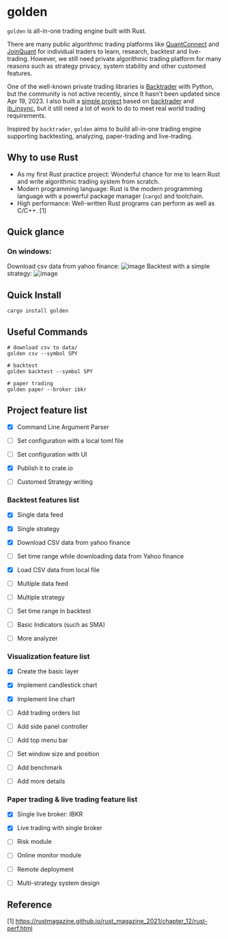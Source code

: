 # golden

`golden` is all-in-one trading engine built with Rust.

There are many public algorithmic trading platforms like [QuantConnect](https://www.quantconnect.com/) and [JoinQuant](https://www.joinquant.com/) for individual traders to learn, research, backtest and live-trading.
 However, we still need private algorithmic trading platform for many reasons such as strategy privacy, system stability and other customed features.

One of the well-known private trading libraries is [Backtrader](https://github.com/mementum/backtrader) with Python, but the community is not active recently, since It hasn't been updated since Apr 19, 2023. I also built a [simple project](https://github.com/ryqdev/silver) based on [backtrader](https://github.com/mementum/backtrader) and [ib_insync](https://github.com/ultra1971/backtrader_ib_insync), but it still need a lot of work to do to meet real world trading requirements.

Inspired by `backtrader`, `golden` aims to build all-in-one trading engine supporting backtesting, analyzing, paper-trading and live-trading.



## Why to use Rust

- As my first Rust practice project: Wonderful chance for me to learn Rust and write algorithmic trading system from scratch.
- Modern programming language: Rust is the modern programming language with a powerful package manager (`cargo`) and toolchain.
- High performance:  Well-written Rust programs can perform as well as C/C++. [1]



## Quick glance
### On windows:
Download csv data from yahoo finance:
![image](https://github.com/ryqdev/golden/assets/50010920/cd49ac08-6529-473a-90fb-c645b8154498)
Backtest with a simple strategy:
![image](https://github.com/ryqdev/golden/assets/50010920/e03e639e-f4e2-41fb-b25e-09f3b5156cfd)

## Quick Install

```shell
cargo install golden
```

## Useful Commands

```shell
# download csv to data/
golden csv --symbol SPY

# backtest
golden backtest --symbol SPY

# paper trading
golden paper --broker ibkr
```



## Project feature list

- [x] Command Line Argument Parser
- [ ] Set configuration with a local toml file
- [ ] Set configuration with UI
- [x] Publish it to crate.io
- [ ] Customed Strategy writing


### Backtest features list

- [x] Single data feed
- [x] Single strategy 
- [x] Download CSV data from yahoo finance
- [ ] Set time range while downloading data from Yahoo finance
- [x] Load CSV data from local file
- [ ] Multiple data feed
- [ ] Multiple strategy
- [ ] Set time range in backtest
- [ ] Basic Indicators (such as SMA)
- [ ] More analyzer


### Visualization feature list

- [x] Create the basic layer
- [x] Implement candlestick chart
- [x] Implement line chart
- [ ] Add trading orders list
- [ ] Add side panel controller
- [ ] Add top menu bar
- [ ] Set window size and position
- [ ] Add benchmark
- [ ] Add more details


### Paper trading & live trading feature list

- [x] Single live broker: IBKR
- [x] Live trading with single broker
- [ ] Risk module
- [ ] Online monitor module
- [ ] Remote deployment
- [ ] Multi-strategy system design



## Reference

[1] https://rustmagazine.github.io/rust_magazine_2021/chapter_12/rust-perf.html
